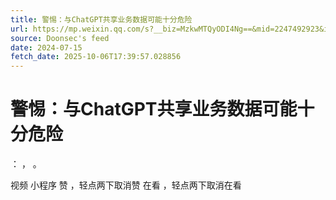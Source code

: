 ```yaml
---
title: 警惕：与ChatGPT共享业务数据可能十分危险
url: https://mp.weixin.qq.com/s?__biz=MzkwMTQyODI4Ng==&mid=2247492923&idx=3&sn=46f9d70682014f9dfb2255b0436fe243
source: Doonsec's feed
date: 2024-07-15
fetch_date: 2025-10-06T17:39:57.028856
---
```


# 警惕：与ChatGPT共享业务数据可能十分危险

：
，
。

视频
小程序
赞
，轻点两下取消赞
在看
，轻点两下取消在看